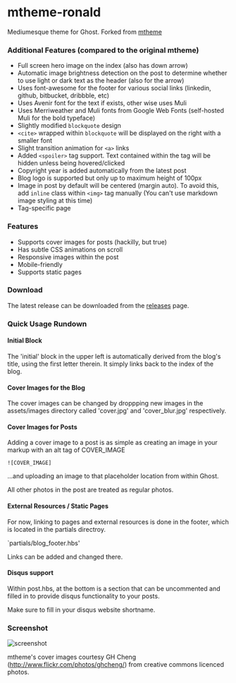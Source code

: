 mtheme-ronald
=============

Mediumesque theme for Ghost. Forked from [mtheme](https://github.com/readypress/mtheme/releases/)

### Additional Features (compared to the original mtheme)

- Full screen hero image on the index (also has down arrow)
- Automatic image brightness detection on the post to determine whether to use light or dark text as the header (also for the arrow)
- Uses font-awesome for the footer for various social links (linkedin, github, bitbucket, dribbble, etc)
- Uses Avenir font for the text if exists, other wise uses Muli
- Uses Merriweather and Muli fonts from Google Web Fonts (self-hosted Muli for the bold typeface)
- Slightly modified `blockquote` design
- `<cite>` wrapped within `blockquote` will be displayed on the right with a smaller font
- Slight transition animation for `<a>` links
- Added `<spoiler>` tag support. Text contained within the tag will be hidden unless being hovered/clicked
- Copyright year is added automatically from the latest post
- Blog logo is supported but only up to maximum height of 100px
- Image in post by default will be centered (margin auto). To avoid this, add `inline` class within `<img>` tag manually (You can't use markdown image styling at this time)
- Tag-specific page

### Features

- Supports cover images for posts (hackilly, but true)
- Has subtle CSS animations on scroll
- Responsive images within the post
- Mobile-friendly
- Supports static pages

### Download
The latest release can be downloaded from the [releases](https://github.com/readypress/mtheme/releases/) page.

### Quick Usage Rundown

#### Initial Block
The 'initial' block in the upper left is automatically derived from the blog's title, using the first letter therein. It simply links back to the index of the blog.

#### Cover Images for the Blog
The cover images can be changed by droppping new images in the assets/images directory called 'cover.jpg' and 'cover_blur.jpg' respectively.

#### Cover Images for Posts
Adding a cover image to a post is as simple as creating an image in your markup with an alt tag of COVER_IMAGE

`![COVER_IMAGE]`

...and uploading an image to that placeholder location from within Ghost.

All other photos in the post are treated as regular photos.

#### External Resources / Static Pages
For now, linking to pages and external resources is done in the footer, which is located in the partials directroy.

`partials/blog_footer.hbs'

Links can be added and changed there.

#### Disqus support
Within post.hbs, at the bottom is a section that can be uncommented and filled in to provide disqus functionality to your posts.

Make sure to fill in your disqus website shortname.

### Screenshot

![screenshot](https://raw.githubusercontent.com/readypress/mtheme-build/master/screenshot.jpg)


mtheme's cover images courtesy GH Cheng (http://www.flickr.com/photos/ghcheng/) from creative commons licenced photos.